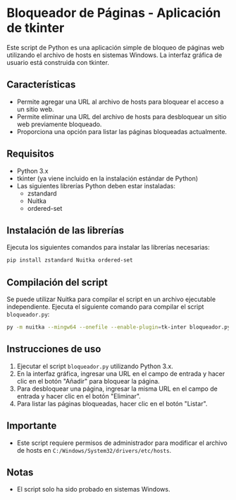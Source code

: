 # Bloqueador de Páginas - Aplicación de tkinter

Este script de Python es una aplicación simple de bloqueo de páginas web utilizando el archivo de hosts en sistemas Windows. La interfaz gráfica de usuario está construida con tkinter.

## Características

- Permite agregar una URL al archivo de hosts para bloquear el acceso a un sitio web.
- Permite eliminar una URL del archivo de hosts para desbloquear un sitio web previamente bloqueado.
- Proporciona una opción para listar las páginas bloqueadas actualmente.

## Requisitos

- Python 3.x
- tkinter (ya viene incluido en la instalación estándar de Python)
- Las siguientes librerías Python deben estar instaladas:
    - zstandard
    - Nuitka
    - ordered-set

## Instalación de las librerías

Ejecuta los siguientes comandos para instalar las librerías necesarias:

```bash
pip install zstandard Nuitka ordered-set
```

## Compilación del script

Se puede utilizar Nuitka para compilar el script en un archivo ejecutable independiente. Ejecuta el siguiente comando para compilar el script `bloqueador.py`:

```bash
py -m nuitka --mingw64 --onefile --enable-plugin=tk-inter bloqueador.py
```

## Instrucciones de uso

1. Ejecutar el script `bloqueador.py` utilizando Python 3.x.
2. En la interfaz gráfica, ingresar una URL en el campo de entrada y hacer clic en el botón "Añadir" para bloquear la página.
3. Para desbloquear una página, ingresar la misma URL en el campo de entrada y hacer clic en el botón "Eliminar".
4. Para listar las páginas bloqueadas, hacer clic en el botón "Listar".

## Importante

- Este script requiere permisos de administrador para modificar el archivo de hosts en `C:/Windows/System32/drivers/etc/hosts`. 

## Notas

- El script solo ha sido probado en sistemas Windows.


